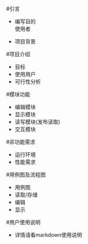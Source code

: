 #引言
* 编写目的  
   使用者

* 项目背景

#项目介绍
* 目标
* 使用用户
* 可行性分析

#模块功能
* 编辑模块
* 显示模块
* 读写模块(发布读取)
* 交互模块

#非功能需求
* 运行环境
* 性能需求

#用例图及流程图
* 用例图
* 读取/存储
* 编辑
* 显示

#用户使用说明
* 详情请看markdown使用说明
